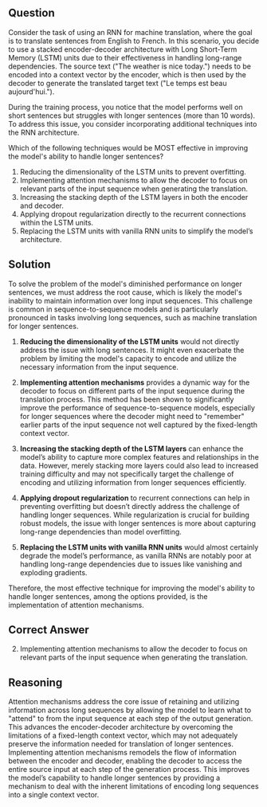 ## Question
Consider the task of using an RNN for machine translation, where the goal is to translate sentences from English to French. In this scenario, you decide to use a stacked encoder-decoder architecture with Long Short-Term Memory (LSTM) units due to their effectiveness in handling long-range dependencies. The source text ("The weather is nice today.") needs to be encoded into a context vector by the encoder, which is then used by the decoder to generate the translated target text ("Le temps est beau aujourd'hui.").

During the training process, you notice that the model performs well on short sentences but struggles with longer sentences (more than 10 words). To address this issue, you consider incorporating additional techniques into the RNN architecture.

Which of the following techniques would be MOST effective in improving the model's ability to handle longer sentences?

1. Reducing the dimensionality of the LSTM units to prevent overfitting.
2. Implementing attention mechanisms to allow the decoder to focus on relevant parts of the input sequence when generating the translation.
3. Increasing the stacking depth of the LSTM layers in both the encoder and decoder.
4. Applying dropout regularization directly to the recurrent connections within the LSTM units.
5. Replacing the LSTM units with vanilla RNN units to simplify the model’s architecture.

## Solution
To solve the problem of the model's diminished performance on longer sentences, we must address the root cause, which is likely the model's inability to maintain information over long input sequences. This challenge is common in sequence-to-sequence models and is particularly pronounced in tasks involving long sequences, such as machine translation for longer sentences.

1. **Reducing the dimensionality of the LSTM units** would not directly address the issue with long sentences. It might even exacerbate the problem by limiting the model's capacity to encode and utilize the necessary information from the input sequence.
   
2. **Implementing attention mechanisms** provides a dynamic way for the decoder to focus on different parts of the input sequence during the translation process. This method has been shown to significantly improve the performance of sequence-to-sequence models, especially for longer sequences where the decoder might need to "remember" earlier parts of the input sequence not well captured by the fixed-length context vector.
   
3. **Increasing the stacking depth of the LSTM layers** can enhance the model’s ability to capture more complex features and relationships in the data. However, merely stacking more layers could also lead to increased training difficulty and may not specifically target the challenge of encoding and utilizing information from longer sequences efficiently.
   
4. **Applying dropout regularization** to recurrent connections can help in preventing overfitting but doesn’t directly address the challenge of handling longer sequences. While regularization is crucial for building robust models, the issue with longer sentences is more about capturing long-range dependencies than model overfitting.
   
5. **Replacing the LSTM units with vanilla RNN units** would almost certainly degrade the model’s performance, as vanilla RNNs are notably poor at handling long-range dependencies due to issues like vanishing and exploding gradients.

Therefore, the most effective technique for improving the model's ability to handle longer sentences, among the options provided, is the implementation of attention mechanisms.

## Correct Answer
2. Implementing attention mechanisms to allow the decoder to focus on relevant parts of the input sequence when generating the translation.

## Reasoning
Attention mechanisms address the core issue of retaining and utilizing information across long sequences by allowing the model to learn what to "attend" to from the input sequence at each step of the output generation. This advances the encoder-decoder architecture by overcoming the limitations of a fixed-length context vector, which may not adequately preserve the information needed for translation of longer sentences. Implementing attention mechanisms remodels the flow of information between the encoder and decoder, enabling the decoder to access the entire source input at each step of the generation process. This improves the model’s capability to handle longer sentences by providing a mechanism to deal with the inherent limitations of encoding long sequences into a single context vector.